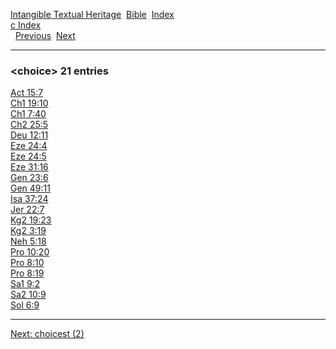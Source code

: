 [Intangible Textual Heritage](../../index)  [Bible](../index) 
[Index](index)   
[c Index](_c_)  
  [Previous](c02155)  [Next](c02157) 

------------------------------------------------------------------------

### &lt;choice&gt; 21 entries

[Act 15:7](../kjv/act015.htm#007)  
[Ch1 19:10](../kjv/ch1019.htm#010)  
[Ch1 7:40](../kjv/ch1007.htm#040)  
[Ch2 25:5](../kjv/ch2025.htm#005)  
[Deu 12:11](../kjv/deu012.htm#011)  
[Eze 24:4](../kjv/eze024.htm#004)  
[Eze 24:5](../kjv/eze024.htm#005)  
[Eze 31:16](../kjv/eze031.htm#016)  
[Gen 23:6](../kjv/gen023.htm#006)  
[Gen 49:11](../kjv/gen049.htm#011)  
[Isa 37:24](../kjv/isa037.htm#024)  
[Jer 22:7](../kjv/jer022.htm#007)  
[Kg2 19:23](../kjv/kg2019.htm#023)  
[Kg2 3:19](../kjv/kg2003.htm#019)  
[Neh 5:18](../kjv/neh005.htm#018)  
[Pro 10:20](../kjv/pro010.htm#020)  
[Pro 8:10](../kjv/pro008.htm#010)  
[Pro 8:19](../kjv/pro008.htm#019)  
[Sa1 9:2](../kjv/sa1009.htm#002)  
[Sa2 10:9](../kjv/sa2010.htm#009)  
[Sol 6:9](../kjv/sol006.htm#009)  

------------------------------------------------------------------------

[Next: choicest (2)](c02157)
